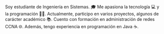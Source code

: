 Soy estudiante de Ingeniería en Sistemas.
🎓 Me apasiona la tecnología 💻 y la programación 👨‍💻. 
Actualmente, participo en varios proyectos, algunos de carácter académico 📚.
Cuento con formación en administración de redes CCNA 🌐. 
Además, tengo experiencia en programación en Java ☕.
